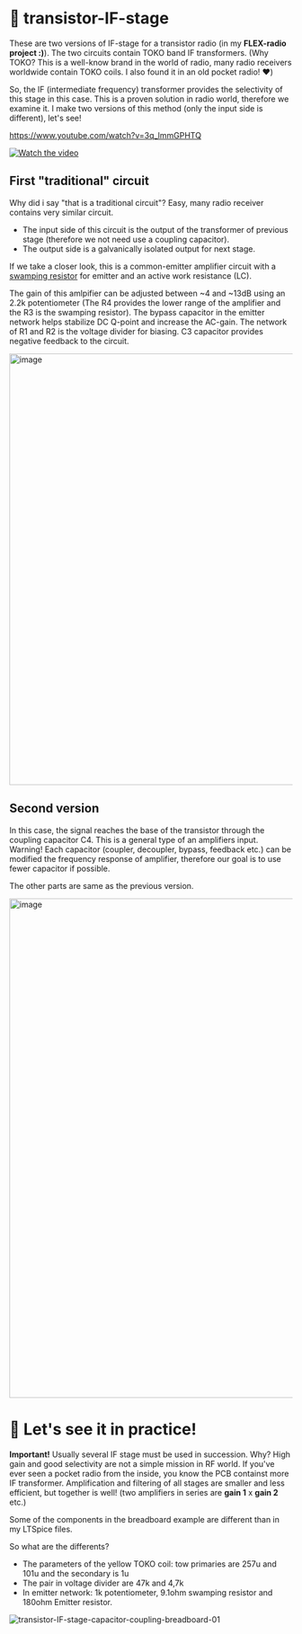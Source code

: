 # 🚀 transistor-IF-stage

These are two versions of IF-stage for a transistor radio (in my **FLEX-radio project :)**). The two circuits contain TOKO band IF transformers. (Why TOKO? This is a well-know brand in the world of radio, many radio receivers worldwide contain TOKO coils. I also found it in an old pocket radio! ❤️)

So, the IF (intermediate frequency) transformer provides the selectivity of this stage in this case. This is a proven solution in radio world, therefore we examine it. I make two versions of this method (only the input side is different), let's see!

https://www.youtube.com/watch?v=3q_lmmGPHTQ

[![Watch the video](https://img.youtube.com/vi/3q_lmmGPHTQ/0.jpg)](https://www.youtube.com/watch?v=3q_lmmGPHTQ)

## First "traditional" circuit

Why did i say "that is a traditional circuit"? Easy, many radio receiver contains very similar circuit.

- The input side of this circuit is the output of the transformer of previous stage (therefore we not need use a coupling capacitor).
- The output side is a galvanically isolated output for next stage.

If we take a closer look, this is a common-emitter amplifier circuit with a [swamping resistor](https://eng.libretexts.org/Bookshelves/Electrical_Engineering/Electronics/Semiconductor_Devices_-_Theory_and_Application_(Fiore)/07%3A_BJT_Small_Signal_Amplifiers/7.3%3A_Common_Emitter_Amplifier) for emitter and an active work resistance (LC).

The gain of this amlpifier can be adjusted between ~4 and ~13dB using an 2.2k potentiometer (The R4 provides the lower range of the amplifier and the R3 is the swamping resistor). The bypass capacitor in the emitter network helps stabilize DC Q-point and increase the AC-gain.  The network of R1 and R2 is the voltage divider for biasing. C3 capacitor provides negative feedback to the circuit. 

<img width="818" height="768" alt="image" src="https://github.com/user-attachments/assets/6dae7ce2-436a-4560-aa33-7ac8c9d8228a" />

## Second version

In this case, the signal reaches the base of the transistor through the coupling capacitor C4. This is a general type of an amplifiers input. Warning! Each capacitor (coupler, decoupler, bypass, feedback etc.) can be modified the frequency response of amplifier, therefore our goal is to use fewer capacitor if possible. 

The other parts are same as the previous version.

<img width="1219" height="889" alt="image" src="https://github.com/user-attachments/assets/22e32c0f-736a-4567-95d9-85379dfc822a" />

# 🖖 Let's see it in practice!

**Important!** Usually several IF stage must be used in succession. Why? High gain and good selectivity are not a simple mission in RF world. If you've ever seen a pocket radio from the inside, you know the PCB containst more IF transformer. Amplification and filtering of all stages are smaller and less efficient, but together is well! (two amplifiers in series are **gain 1** x **gain 2** etc.)

Some of the components in the breadboard example are different than in my LTSpice files. 

So what are the differents?

- The parameters of the yellow TOKO coil: tow primaries are 257u and 101u and the secondary is 1u
- The pair in voltage divider are 47k and 4,7k
- In emitter network: 1k potentiometer, 9.1ohm swamping resistor and 180ohm Emitter resistor.

![transistor-IF-stage-capacitor-coupling-breadboard-01](https://github.com/user-attachments/assets/38157f20-46ee-4593-923a-6987cd377d34)

